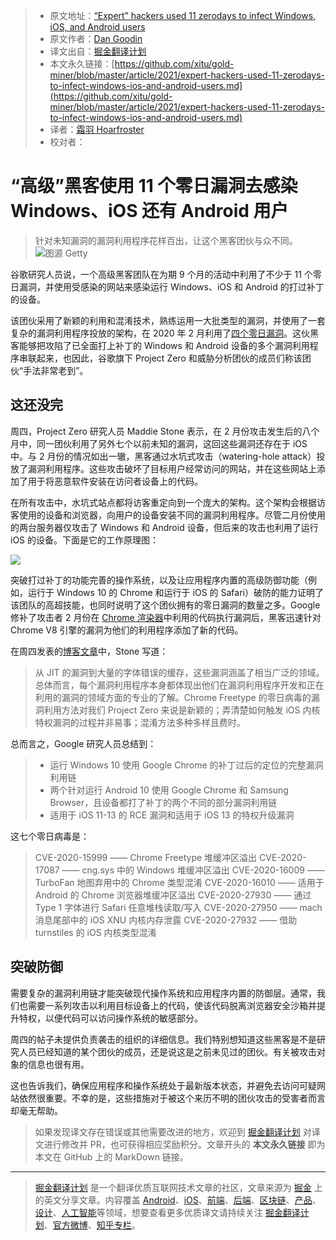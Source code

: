 > * 原文地址：[“Expert” hackers used 11 zerodays to infect Windows, iOS, and Android users](https://arstechnica.com/information-technology/2021/03/expert-hackers-used-11-zerodays-to-infect-windows-ios-and-android-users/)
> * 原文作者：[Dan Goodin](https://arstechnica.com/author/dan-goodin/)
> * 译文出自：[掘金翻译计划](https://github.com/xitu/gold-miner)
> * 本文永久链接：[https://github.com/xitu/gold-miner/blob/master/article/2021/expert-hackers-used-11-zerodays-to-infect-windows-ios-and-android-users.md](https://github.com/xitu/gold-miner/blob/master/article/2021/expert-hackers-used-11-zerodays-to-infect-windows-ios-and-android-users.md)
> * 译者：[霜羽 Hoarfroster](https://github.com/PassionPenguin)
> * 校对者：

# “高级”黑客使用 11 个零日漏洞去感染 Windows、iOS 还有 Android 用户
> 针对未知漏洞的漏洞利用程序花样百出，让这个黑客团伙与众不同。
![图源 Getty](https://cdn.arstechnica.net/wp-content/uploads/2020/11/zeroday-800x534.jpg)

谷歌研究人员说，一个高级黑客团队在为期 9 个月的活动中利用了不少于 11 个零日漏洞，并使用受感染的网站来感染运行 Windows、iOS 和 Android 的打过补丁的设备。

该团伙采用了新颖的利用和混淆技术，熟练运用一大批类型的漏洞，并使用了一套复杂的漏洞利用程序投放的架构，在 2020 年 2 月利用了[四个零日漏洞](https://arstechnica.com/information-technology/2021/01/hackers-used-4-0days-to-infect-windows-and-android-devices/)。这伙黑客能够把攻陷了已全面打上补丁的 Windows 和 Android 设备的多个漏洞利用程序串联起来，也因此，谷歌旗下 Project Zero 和威胁分析团伙的成员们称该团伙“手法非常老到”。

## 这还没完

周四，Project Zero 研究人员 Maddie Stone 表示，在 2 月份攻击发生后的八个月中，同一团伙利用了另外七个以前未知的漏洞，这回这些漏洞还存在于 iOS 中。与 2 月份的情况如出一辙，黑客通过水坑式攻击（watering-hole attack）投放了漏洞利用程序。这些攻击破坏了目标用户经常访问的网站，并在这些网站上添加了用于将恶意软件安装在访问者设备上的代码。

在所有攻击中，水坑式站点都将访客重定向到一个庞大的架构。这个架构会根据访客使用的设备和浏览器，向用户的设备安装不同的漏洞利用程序。尽管二月份使用的两台服务器仅攻击了 Windows 和 Android 设备，但后来的攻击也利用了运行 iOS 的设备。下面是它的工作原理图：

![](https://cdn.arstechnica.net/wp-content/uploads/2021/03/device-flow-diagram.jpg)

突破打过补丁的功能完善的操作系统，以及让应用程序内置的高级防御功能（例如，运行于 Windows 10 的 Chrome 和运行于 iOS 的 Safari）破防的能力证明了该团队的高超技能，也同时说明了这个团伙拥有的零日漏洞的数量之多。Google 修补了攻击者 2 月份在 [Chrome 渲染器](https://nvd.nist.gov/vuln/detail/CVE-2020-15999)中利用的代码执行漏洞后，黑客迅速针对 Chrome V8 引擎的漏洞为他们的利用程序添加了新的代码。

在周四发表的[博客文章](https://googleprojectzero.blogspot.com/2021/03/in-wild-series-october-2020-0-day.html)中，Stone 写道：

> 从 JIT 的漏洞到大量的字体错误的缓存，这些漏洞涵盖了相当广泛的领域。总体而言，每个漏洞利用程序本身都体现出他们在漏洞利用程序开发和正在利用的漏洞的领域方面的专业的了解。Chrome Freetype 的零日病毒的漏洞利用方法对我们 Project Zero 来说是新颖的；弄清楚如何触发 iOS 内核特权漏洞的过程并非易事；混淆方法多种多样且费时。

总而言之，Google 研究人员总结到：

> * 运行 Windows 10 使用 Google Chrome 的补丁过后的定位的完整漏洞利用链
> * 两个针对运行 Android 10 使用 Google Chrome 和 Samsung Browser，且设备都打了补丁的两个不同的部分漏洞利用链
> * 适用于 iOS 11-13 的 RCE 漏洞和适用于 iOS 13 的特权升级漏洞

这七个零日病毒是：

> CVE-2020-15999 —— Chrome Freetype 堆缓冲区溢出
CVE-2020-17087 —— cng.sys 中的 Windows 堆缓冲区溢出
CVE-2020-16009 —— TurboFan 地图弃用中的 Chrome 类型混淆
CVE-2020-16010 —— 适用于 Android 的 Chrome 浏览器堆缓冲区溢出
CVE-2020-27930 —— 通过 Type 1 字体进行 Safari 任意堆栈读取/写入
CVE-2020-27950 —— mach 消息尾部中的 iOS XNU 内核内存泄露
CVE-2020-27932 —— 借助 turnstiles 的 iOS 内核类型混淆

## 突破防御

需要复杂的漏洞利用链才能突破现代操作系统和应用程序内置的防御层。通常，我们也需要一系列攻击以利用目标设备上的代码，使该代码脱离浏览器安全沙箱并提升特权，以便代码可以访问操作系统的敏感部分。

周四的帖子未提供负责袭击的组织的详细信息。我们特别想知道这些黑客是不是研究人员已经知道的某个团伙的成员，还是说这是之前未见过的团伙。有关被攻击对象的信息也很有用。

这也告诉我们，确保应用程序和操作系统处于最新版本状态，并避免去访问可疑网站依然很重要。不幸的是，这些措施对于被这个来历不明的团伙攻击的受害者而言却毫无帮助。

> 如果发现译文存在错误或其他需要改进的地方，欢迎到 [掘金翻译计划](https://github.com/xitu/gold-miner) 对译文进行修改并 PR，也可获得相应奖励积分。文章开头的 **本文永久链接** 即为本文在 GitHub 上的 MarkDown 链接。

---

> [掘金翻译计划](https://github.com/xitu/gold-miner) 是一个翻译优质互联网技术文章的社区，文章来源为 [掘金](https://juejin.im) 上的英文分享文章。内容覆盖 [Android](https://github.com/xitu/gold-miner#android)、[iOS](https://github.com/xitu/gold-miner#ios)、[前端](https://github.com/xitu/gold-miner#前端)、[后端](https://github.com/xitu/gold-miner#后端)、[区块链](https://github.com/xitu/gold-miner#区块链)、[产品](https://github.com/xitu/gold-miner#产品)、[设计](https://github.com/xitu/gold-miner#设计)、[人工智能](https://github.com/xitu/gold-miner#人工智能)等领域，想要查看更多优质译文请持续关注 [掘金翻译计划](https://github.com/xitu/gold-miner)、[官方微博](http://weibo.com/juejinfanyi)、[知乎专栏](https://zhuanlan.zhihu.com/juejinfanyi)。
